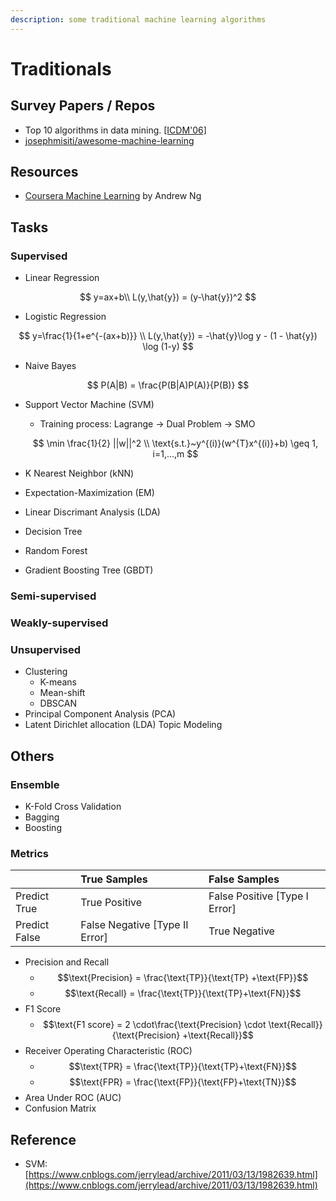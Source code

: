 ```yaml
---
description: some traditional machine learning algorithms
---
```


# Traditionals

## Survey Papers / Repos

* Top 10 algorithms in data mining. [\[ICDM'06\]](http://39.104.72.142:802/algorithms/10Algorithms-08.pdf)
* [josephmisiti/awesome-machine-learning](https://github.com/josephmisiti/awesome-machine-learning)

## Resources

* [Coursera Machine Learning](https://www.coursera.org/learn/machine-learning) by Andrew Ng

## Tasks

### Supervised

* Linear Regression

$$
y=ax+b\\
L(y,\hat{y}) = (y-\hat{y})^2
$$

* Logistic Regression

$$
y=\frac{1}{1+e^{-(ax+b)}} \\
L(y,\hat{y}) = -\hat{y}\log y - (1 - \hat{y}) \log (1-y)
$$

* Naive Bayes

$$
P(A|B) = \frac{P(B|A)P(A)}{P(B)}
$$

* Support Vector Machine \(SVM\)

  * Training process: Lagrange -&gt; Dual Problem -&gt; SMO

  $$
  \min \frac{1}{2} ||w||^2  \\
  \text{s.t.}~y^{(i)}(w^{T}x^{(i)}+b) \geq 1, i=1,...,m
  $$

* K Nearest Neighbor \(kNN\)
* Expectation-Maximization \(EM\)
* Linear Discrimant Analysis \(LDA\)
* Decision Tree
* Random Forest
* Gradient Boosting Tree \(GBDT\)

### Semi-supervised

### Weakly-supervised

### Unsupervised

* Clustering
  * K-means
  * Mean-shift
  * DBSCAN
* Principal Component Analysis \(PCA\)
* Latent Dirichlet allocation \(LDA\) Topic Modeling

## Others

### Ensemble

* K-Fold Cross Validation
* Bagging
* Boosting

### Metrics

|  | True Samples | False Samples |
| :--- | :--- | :--- |
| Predict True | True Positive | False Positive \[Type I Error\] |
| Predict False | False Negative \[Type II Error\] | True Negative |

* Precision and Recall
  * $$\text{Precision} = \frac{\text{TP}}{\text{TP} +\text{FP}}$$
  * $$\text{Recall} = \frac{\text{TP}}{\text{TP}+\text{FN}}$$
* F1 Score
  * $$\text{F1 score} = 2 \cdot\frac{\text{Precision} \cdot \text{Recall}}{\text{Precision} +\text{Recall}}$$
* Receiver Operating Characteristic \(ROC\)
  * $$\text{TPR} = \frac{\text{TP}}{\text{TP}+\text{FN}}$$
  * $$\text{FPR} = \frac{\text{FP}}{\text{FP}+\text{TN}}$$
* Area Under ROC \(AUC\)
* Confusion Matrix

## Reference

* SVM: [https://www.cnblogs.com/jerrylead/archive/2011/03/13/1982639.html](https://www.cnblogs.com/jerrylead/archive/2011/03/13/1982639.html)



